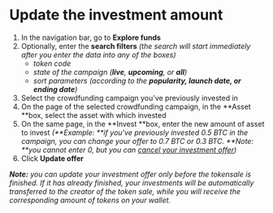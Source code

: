 
# Update the investment amount



1.  In the navigation bar, go to **Explore funds**
1.  Optionally, enter the **search filters** _(the search will start immediately after you enter the data into any of the boxes)_
    *   _token code_
    *   _state of the campaign (**live**, **upcoming**, or **all**)_
    *   _sort parameters (according to the **popularity, launch date, or ending date**)_
1.  Select the crowdfunding campaign you've previously invested in
1.  On the page of the selected crowdfunding campaign, in the **Asset **box, select the asset with which invested
1.  On the same page, in the **Invest **box, enter the new amount of asset to invest _(**Example: **if you've previously invested 0.5 BTC in the campaign, you can change your offer to 0.7 BTC or 0.3 BTC. **Note: **you cannot enter 0, but you can [cancel your investment offer](./cancel-the-investment.md))_
1.  Click **Update offer** 

_**Note:** you can update your investment offer only before the tokensale is finished. If it has already finished, your investments will be automatically transferred to the creator of the token sale, while you will receive the corresponding amount of tokens on your wallet._
